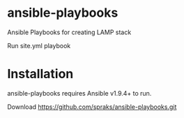 # ansible-playbooks

Ansible Playbooks for creating LAMP stack

Run site.yml playbook

# Installation

ansible-playbooks requires Ansible v1.9.4+ to run.

Download https://github.com/spraks/ansible-playbooks.git
